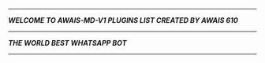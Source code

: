 -----------

***WELCOME TO AWAIS-MD-V1 PLUGINS LIST CREATED BY AWAIS 610***

-----------

***THE WORLD BEST WHATSAPP BOT***

----------
